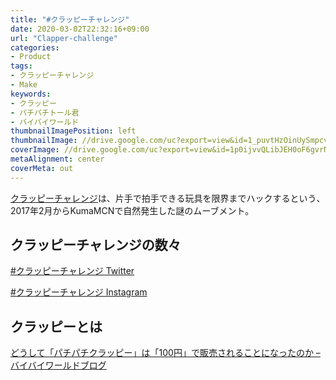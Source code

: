```yaml
---
title: "#クラッピーチャレンジ"
date: 2020-03-02T22:32:16+09:00
url: "Clapper-challenge"
categories:
- Product
tags:
- クラッピーチャレンジ
- Make
keywords:
- クラッピー
- パチパチトール君
- バイバイワールド
thumbnailImagePosition: left
thumbnailImage: //drive.google.com/uc?export=view&id=1_puvtHzOinUySmpcv0Qlybj_aP7DHFmg
coverImage: //drive.google.com/uc?export=view&id=1p0ijvvQLibJEH0oF6gvrNh2YlHqR6Wn1
metaAlignment: center
coverMeta: out
---
```

[クラッピーチャレンジ](https://twitter.com/hashtag/クラッピーチャレンジ)は、片手で拍手できる玩具を限界までハックするという、2017年2月からKumaMCNで自然発生した謎のムーブメント。
<!--more-->

## クラッピーチャレンジの数々

[#クラッピーチャレンジ Twitter](https://twitter.com/hashtag/クラッピーチャレンジ)

[#クラッピーチャレンジ Instagram](https://www.instagram.com/explore/tags/%E3%82%AF%E3%83%A9%E3%83%83%E3%83%94%E3%83%BC%E3%83%81%E3%83%A3%E3%83%AC%E3%83%B3%E3%82%B8/)


## クラッピーとは
[どうして「パチパチクラッピー」は「100円」で販売されることになったのか – バイバイワールドブログ](http://blog.byebyeworld.co.jp/?p=138)

